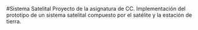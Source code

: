 #Sistema Satelital
Proyecto de la asignatura de CC. Implementación del prototipo de un sistema satelital compuesto por el satélite y la estación de tierra.
